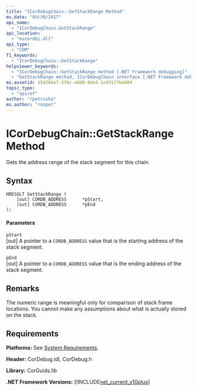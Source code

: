 ```yaml
---
title: "ICorDebugChain::GetStackRange Method"
ms.date: "03/30/2017"
api_name: 
  - "ICorDebugChain.GetStackRange"
api_location: 
  - "mscordbi.dll"
api_type: 
  - "COM"
f1_keywords: 
  - "ICorDebugChain::GetStackRange"
helpviewer_keywords: 
  - "ICorDebugChain::GetStackRange method [.NET Framework debugging]"
  - "GetStackRange method, ICorDebugChain interface [.NET Framework debugging]"
ms.assetid: 554284e7-3f6c-4d40-8da5-1c9317fbd484
topic_type: 
  - "apiref"
author: "rpetrusha"
ms.author: "ronpet"
---
```

# ICorDebugChain::GetStackRange Method
Gets the address range of the stack segment for this chain.  
  
## Syntax  
  
```  
HRESULT GetStackRange (  
    [out] CORDB_ADDRESS      *pStart,   
    [out] CORDB_ADDRESS      *pEnd  
);  
```  
  
#### Parameters  
 `pStart`  
 [out] A pointer to a `CORDB_ADDRESS` value that is the starting address of the stack segment.  
  
 `pEnd`  
 [out] A pointer to a `CORDB_ADDRESS` value that is the ending address of the stack segment.  
  
## Remarks  
 The numeric range is meaningful only for comparison of stack frame locations. You cannot make any assumptions about what is actually stored on the stack.  
  
## Requirements  
 **Platforms:** See [System Requirements](../../../../docs/framework/get-started/system-requirements.md).  
  
 **Header:** CorDebug.idl, CorDebug.h  
  
 **Library:** CorGuids.lib  
  
 **.NET Framework Versions:** [!INCLUDE[net_current_v10plus](../../../../includes/net-current-v10plus-md.md)]
